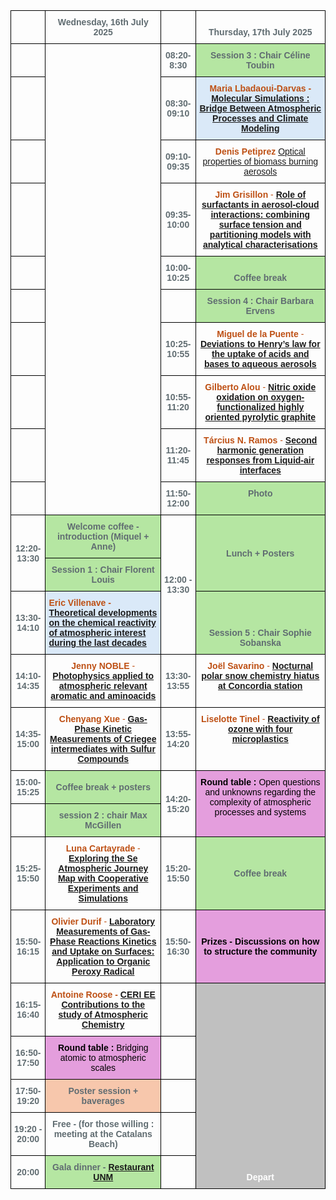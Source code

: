 
<html>


<style type="text/css">
  .page-header {
  color: white;
  text-align: center;
  background-color: white;
  background-image: url("./images/atmoheader.png");
  background-repeat: no-repeat;
  background-size: cover;
  margin: 0 auto;
}
.tg  {border-collapse:collapse;border-spacing:0;}
.tg td{border-color:black;border-style:solid;border-width:1px;font-family:Arial, sans-serif;font-size:14px;
  overflow:hidden;padding:10px 5px;word-break:normal;}
.tg th{border-color:black;border-style:solid;border-width:1px;font-family:Arial, sans-serif;font-size:14px;
  font-weight:normal;overflow:hidden;padding:10px 5px;word-break:normal;}
.tg .tg-cly1{text-align:left;vertical-align:middle}
.tg .tg-rz17{color:#606C71;font-weight:bold;text-align:center;vertical-align:middle}
.tg .tg-ej97{background-color:#B5E6A2;color:#606C71;font-weight:bold;text-align:center;vertical-align:bottom}
.tg .tg-7ma4{color:#BE5014;text-align:center;vertical-align:middle}
.tg .tg-zxc1{background-color:#E49EDD;color:rgba(0, 0, 0, 0.847);font-weight:bold;text-align:center;vertical-align:middle}
.tg .tg-9ujf{background-color:#B5E6A2;color:#606C71;font-weight:bold;text-align:center;vertical-align:top}
.tg .tg-z4yt{background-color:#B5E6A2;color:#606C71;font-weight:bold;text-align:center;vertical-align:middle}
.tg .tg-dcrf{background-color:#DAE9F8;color:#BE5014;font-weight:bold;text-align:left;vertical-align:top}
.tg .tg-2ynr{background-color:#c0c0c0;text-align:center;vertical-align:bottom}
.tg .tg-gmv9{color:#BE5014;font-weight:bold;text-align:center;vertical-align:top}
.tg .tg-nrix{text-align:center;vertical-align:middle}
.tg .tg-smof{color:#606C71;font-weight:bold;text-align:center;vertical-align:bottom}
.tg .tg-9ws7{background-color:#DAE9F8;color:#BE5014;font-weight:bold;text-align:center;vertical-align:bottom}
.tg .tg-xokn{background-color:#E49EDD;color:#E00;font-style:italic;text-align:center;vertical-align:top}
.tg .tg-l3lf{background-color:#F7C7AC;color:#606C71;font-weight:bold;text-align:center;vertical-align:bottom}
</style>
<body>
<table class="tg"><thead>
  <tr>
    <th class="tg-nrix"><span style="font-weight:400;font-style:normal;text-decoration:none;color:black"> </span></th>
    <th class="tg-smof"><span style="font-weight:700;font-style:normal;text-decoration:none;color:#606C71">Wednesday, 16th July 2025</span></th>
    <th class="tg-rz17"><span style="font-weight:700;font-style:normal;text-decoration:none;color:#606C71"> </span></th>
    <th class="tg-smof"><span style="font-weight:700;font-style:normal;text-decoration:none;color:#606C71">Thursday, 17th July 2025</span></th>
  </tr></thead>
<tbody>
  <tr>
    <td class="tg-nrix"><span style="font-weight:400;font-style:normal;text-decoration:none;color:black"> </span></td>
    <td class="tg-smof" rowspan="10"></td>
    <td class="tg-rz17"><span style="font-weight:700;font-style:normal;text-decoration:none;color:#606C71">08:20-8:30</span></td>
    <td class="tg-ej97"><span style="font-weight:700;font-style:normal;text-decoration:none;color:#606C71;background-color:#B5E6A2">Session 3 : Chair Céline Toubin</span></td>
  </tr>
  <tr>
    <td class="tg-cly1"><span style="font-weight:400;font-style:normal;text-decoration:none;color:black"> </span></td>
    <td class="tg-rz17"><span style="font-weight:700;font-style:normal;text-decoration:none;color:#606C71">08:30-09:10</span></td>
    <td class="tg-9ws7"><span style="font-weight:700;font-style:normal;text-decoration:none;color:#BE5014;background-color:#DAE9F8">Maria Lbadaoui-Darvas - </span><a href="https://amubox.univ-amu.fr/s/sQ9FmMq6C7rPKZT" target="_blank" rel="noopener noreferrer">Molecular Simulations : Bridge Between Atmospheric Processes and Climate Modeling</a></td>
  </tr>
  <tr>
    <td class="tg-cly1"><span style="font-weight:400;font-style:normal;text-decoration:none;color:black"> </span></td>
    <td class="tg-rz17"><span style="font-weight:700;font-style:normal;text-decoration:none;color:#606C71">09:10-09:35</span></td>
    <td class="tg-gmv9"><span style="font-weight:700;font-style:normal;text-decoration:none;color:#BE5014">Denis Petiprez</span>  <span style="font-weight:400;font-style:normal;text-decoration:none;color:#BE5014"><a href="https://amubox.univ-amu.fr/s/DBjW9JWsgZk724y" target="_blank" rel="noopener noreferrer">Optical properties of biomass burning aerosols</a></span></td>
  </tr>
  <tr>
    <td class="tg-cly1"><span style="font-weight:400;font-style:normal;text-decoration:none;color:black"> </span></td>
    <td class="tg-rz17"><span style="font-weight:700;font-style:normal;text-decoration:none;color:#606C71">09:35-10:00</span></td>
    <td class="tg-gmv9"><span style="font-weight:700;font-style:normal;text-decoration:none;color:#BE5014">Jim Grisillon</span> <span style="font-weight:400;font-style:normal;text-decoration:none;color:#BE5014">- </span><a href="https://amubox.univ-amu.fr/s/idwKbbpEWRkqLjW" target="_blank" rel="noopener noreferrer">Role of surfactants in aerosol-cloud interactions: combining surface tension and partitioning models with analytical characterisation</a><a href="https://amubox.univ-amu.fr/s/idwKbbpEWRkqLjW" target="_blank" rel="noopener noreferrer"><span style="font-weight:bold">s</span></a></td>
  </tr>
  <tr>
    <td class="tg-cly1"><span style="font-weight:400;font-style:normal;text-decoration:none;color:black"> </span></td>
    <td class="tg-rz17"><span style="font-weight:700;font-style:normal;text-decoration:none;color:#606C71">10:00-10:25</span></td>
    <td class="tg-ej97"><span style="font-weight:700;font-style:normal;text-decoration:none;color:#606C71;background-color:#B5E6A2">Coffee break</span></td>
  </tr>
  <tr>
    <td class="tg-cly1"><span style="font-weight:400;font-style:normal;text-decoration:none;color:black"> </span></td>
    <td class="tg-rz17"><span style="font-weight:700;font-style:normal;text-decoration:none;color:#606C71"> </span></td>
    <td class="tg-ej97"><span style="font-weight:700;font-style:normal;text-decoration:none;color:#606C71;background-color:#B5E6A2">Session 4 : Chair Barbara Ervens</span></td>
  </tr>
  <tr>
    <td class="tg-cly1"><span style="font-weight:400;font-style:normal;text-decoration:none;color:black"> </span></td>
    <td class="tg-rz17"><span style="font-weight:700;font-style:normal;text-decoration:none;color:#606C71">10:25-10:55</span></td>
    <td class="tg-gmv9"><span style="font-weight:700;font-style:normal;text-decoration:none;color:#BE5014">Miguel de la Puente</span> <span style="font-weight:400;font-style:normal;text-decoration:none;color:#BE5014">- </span><a href="https://amubox.univ-amu.fr/s/j22Qxin3nQbLQ6C" target="_blank" rel="noopener noreferrer">Deviations to Henry’s law for the uptake of acids and bases to aqueous aerosols</a></td>
  </tr>
  <tr>
    <td class="tg-cly1"><span style="font-weight:400;font-style:normal;text-decoration:none;color:black"> </span></td>
    <td class="tg-rz17"><span style="font-weight:700;font-style:normal;text-decoration:none;color:#606C71">10:55-11:20</span></td>
    <td class="tg-gmv9"><span style="font-weight:700;font-style:normal;text-decoration:none;color:#BE5014">Gilberto Alou </span><span style="font-weight:400;font-style:normal;text-decoration:none;color:#BE5014">- </span><a href="https://amubox.univ-amu.fr/s/kRdLyRTsHqoQpSq" target="_blank" rel="noopener noreferrer">Nitric oxide oxidation on oxygen-functionalized highly oriented pyrolytic graphite</a></td>
  </tr>
  <tr>
    <td class="tg-cly1"><span style="font-weight:400;font-style:normal;text-decoration:none;color:black"> </span></td>
    <td class="tg-rz17"><span style="font-weight:700;font-style:normal;text-decoration:none;color:#606C71">11:20-11:45</span></td>
    <td class="tg-gmv9"><span style="font-weight:700;font-style:normal;text-decoration:none;color:#BE5014">Tárcius N. Ramos </span><span style="font-weight:400;font-style:normal;text-decoration:none;color:#BE5014">- </span><a href="https://amubox.univ-amu.fr/s/P9NjykPXFYZyAn8" target="_blank" rel="noopener noreferrer">Second harmonic generation responses from Liquid-air interfaces</a></td>
  </tr>
  <tr>
    <td class="tg-cly1"><span style="font-weight:400;font-style:normal;text-decoration:none;color:black"> </span></td>
    <td class="tg-rz17"><span style="font-weight:700;font-style:normal;text-decoration:none;color:#606C71">11:50-12:00</span></td>
    <td class="tg-9ujf"> <span style="font-weight:700;font-style:normal;text-decoration:none;color:#606C71;background-color:#B5E6A2">Photo</span> </td>
  </tr>
  <tr>
    <td class="tg-rz17" rowspan="2"><span style="font-weight:700;font-style:normal;text-decoration:none;color:#606C71">12:20-13:30</span></td>
    <td class="tg-ej97"><span style="font-weight:700;font-style:normal;text-decoration:none;color:#606C71;background-color:#B5E6A2">Welcome coffee - introduction (Miquel + Anne)</span></td>
    <td class="tg-rz17" rowspan="3"><span style="font-weight:700;font-style:normal;text-decoration:none;color:#606C71">12:00 - 13:30</span></td>
    <td class="tg-z4yt" rowspan="2"><span style="font-weight:700;font-style:normal;text-decoration:none;color:#606C71;background-color:#B5E6A2">Lunch</span>  <span style="font-weight:700;font-style:normal;text-decoration:none;color:#606C71;background-color:#B5E6A2">+ Posters</span></td>
  </tr>
  <tr>
    <td class="tg-ej97"><span style="font-weight:700;font-style:normal;text-decoration:none;color:#606C71;background-color:#B5E6A2">Session 1 : Chair Florent Louis</span></td>
  </tr>
  <tr>
    <td class="tg-rz17"><span style="font-weight:700;font-style:normal;text-decoration:none;color:#606C71">13:30-14:10</span></td>
    <td class="tg-dcrf"><span style="font-weight:700;font-style:normal;text-decoration:none;color:#BE5014;background-color:#DAE9F8">Eric Villenave  -</span> <a href="https://amubox.univ-amu.fr/s/bJAgZ49tbeiFtwG" target="_blank" rel="noopener noreferrer">Theoretical developments on the chemical reactivity of atmospheric interest during the last decades</a></td>
    <td class="tg-ej97"><span style="font-weight:700;font-style:normal;text-decoration:none;color:#606C71;background-color:#B5E6A2">Session 5 : Chair Sophie Sobanska</span></td>
  </tr>
  <tr>
    <td class="tg-rz17"><span style="font-weight:700;font-style:normal;text-decoration:none;color:#606C71">14:10-14:35</span></td>
    <td class="tg-gmv9"><span style="font-weight:700;font-style:normal;text-decoration:none;color:#BE5014">Jenny NOBLE</span><span style="font-weight:400;font-style:normal;text-decoration:none;color:#BE5014"> - </span><a href="https://amubox.univ-amu.fr/s/fPqTErcYgJMG4PH" target="_blank" rel="noopener noreferrer">Photophysics applied to atmospheric relevant aromatic and aminoacids</a></td>
    <td class="tg-rz17"><span style="font-weight:700;font-style:normal;text-decoration:none;color:#606C71">13:30-13:55</span></td>
    <td class="tg-gmv9"><span style="font-weight:700;font-style:normal;text-decoration:none;color:#BE5014">Joël Savarino</span> <span style="font-weight:400;font-style:normal;text-decoration:none;color:#BE5014">-  </span><a href="https://amubox.univ-amu.fr/s/LKStiAWLJKoMZN3" target="_blank" rel="noopener noreferrer">Nocturnal polar snow chemistry hiatus at Concordia station</a></td>
  </tr>
  <tr>
    <td class="tg-rz17"><span style="font-weight:700;font-style:normal;text-decoration:none;color:#606C71">14:35-15:00</span></td>
    <td class="tg-gmv9"><span style="font-weight:700;font-style:normal;text-decoration:none;color:#BE5014">Chenyang Xue</span><span style="font-weight:400;font-style:normal;text-decoration:none;color:#BE5014"> - </span><a href="https://amubox.univ-amu.fr/s/LLboxg5sXkM53fm" target="_blank" rel="noopener noreferrer">Gas-Phase Kinetic Measurements of Criegee intermediates with Sulfur Compounds</a></td>
    <td class="tg-rz17"><span style="font-weight:700;font-style:normal;text-decoration:none;color:#606C71">13:55-14:20</span></td>
    <td class="tg-gmv9"><span style="font-weight:700;font-style:normal;text-decoration:none;color:#BE5014">Liselotte Tinel</span> <span style="font-weight:400;font-style:normal;text-decoration:none;color:#BE5014">- </span><a href="https://amubox.univ-amu.fr/s/2PmDSwZTNpW7SfB" target="_blank" rel="noopener noreferrer">Reactivity of ozone with four microplastics</a></td>
  </tr>
  <tr>
    <td class="tg-rz17"><span style="font-weight:700;font-style:normal;text-decoration:none;color:#606C71">15:00-15:25</span></td>
    <td class="tg-z4yt"><span style="font-weight:700;font-style:normal;text-decoration:none;color:#606C71;background-color:#B5E6A2">Coffee break + posters</span></td>
    <td class="tg-rz17" rowspan="2"><span style="font-weight:700;font-style:normal;text-decoration:none;color:#606C71">14:20-15:20</span></td>
    <td class="tg-xokn" rowspan="2"><span style="font-weight:700;font-style:normal;text-decoration:none;color:windowtext">Round table :</span> <span style="font-weight:400;font-style:normal;text-decoration:none;color:windowtext">Open questions and unknowns regarding the complexity of atmospheric processes and systems</span></td>
  </tr>
  <tr>
    <td class="tg-rz17"><span style="font-weight:700;font-style:normal;text-decoration:none;color:#606C71"> </span></td>
    <td class="tg-z4yt"><span style="font-weight:700;font-style:normal;text-decoration:none;color:#606C71;background-color:#B5E6A2">session 2 : chair Max McGillen</span></td>
  </tr>
  <tr>
    <td class="tg-rz17"><span style="font-weight:700;font-style:normal;text-decoration:none;color:#606C71">15:25-15:50</span></td>
    <td class="tg-gmv9"><span style="font-weight:700;font-style:normal;text-decoration:none;color:#BE5014">Luna Cartayrade</span><span style="font-weight:400;font-style:normal;text-decoration:none;color:#BE5014"> - </span><a href="https://amubox.univ-amu.fr/s/r2YD6mqSSFKEJWx" target="_blank" rel="noopener noreferrer">Exploring the Se Atmospheric Journey Map with Cooperative Experiments and Simulations</a></td>
    <td class="tg-rz17"><span style="font-weight:700;font-style:normal;text-decoration:none;color:#606C71">15:20-15:50</span></td>
    <td class="tg-z4yt"><span style="font-weight:700;font-style:normal;text-decoration:none;color:#606C71;background-color:#B5E6A2">Coffee break</span></td>
  </tr>
  <tr>
    <td class="tg-rz17"><span style="font-weight:700;font-style:normal;text-decoration:none;color:#606C71">15:50-16:15</span></td>
    <td class="tg-gmv9"><span style="font-weight:700;font-style:normal;text-decoration:none;color:#BE5014">Olivier Durif </span><span style="font-weight:400;font-style:normal;text-decoration:none;color:#BE5014">- </span><a href="https://amubox.univ-amu.fr/s/DqbS5QQNfWxWGR7" target="_blank" rel="noopener noreferrer">Laboratory Measurements of Gas-Phase Reactions Kinetics and Uptake on Surfaces: Application to Organic Peroxy Radical</a></td>
    <td class="tg-rz17"><span style="font-weight:700;font-style:normal;text-decoration:none;color:#606C71">15:50-16:30</span></td>
    <td class="tg-zxc1"><span style="font-weight:700;font-style:normal;text-decoration:none;color:windowtext;background-color:#E49EDD">Prizes -</span> <span style="font-weight:700;font-style:normal;text-decoration:none;color:windowtext">Discussions on how to structure the community</span></td>
  </tr>
  <tr>
    <td class="tg-rz17"><span style="font-weight:700;font-style:normal;text-decoration:none;color:#606C71">16:15-16:40</span></td>
    <td class="tg-gmv9"><span style="font-weight:700;font-style:normal;text-decoration:none;color:#BE5014">Antoine Roose</span> -<span style="font-weight:400;font-style:normal;text-decoration:none;color:#BE5014"> </span><a href="https://amubox.univ-amu.fr/s/gydxgJiJDceN8jx" target="_blank" rel="noopener noreferrer">CERI EE Contributions to the study of Atmospheric Chemistry</a></td>
    <td class="tg-7ma4"><span style="font-weight:400;font-style:normal;text-decoration:none;color:#BE5014"> </span></td>
    <td class="tg-2ynr" rowspan="5"><span style="font-weight:700;font-style:normal;text-decoration:none;color:black"> </span><br><span style="font-weight:700;font-style:normal;text-decoration:none;color:white">Depart</span><br><span style="font-weight:700;font-style:normal;text-decoration:none;color:#606C71"> </span></td>
  </tr>
  <tr>
    <td class="tg-rz17"><span style="font-weight:700;font-style:normal;text-decoration:none;color:#606C71">16:50-17:50</span></td>
    <td class="tg-xokn"><span style="font-weight:700;font-style:normal;text-decoration:none;color:windowtext">Round table :</span> <span style="font-weight:400;font-style:normal;text-decoration:none;color:windowtext">Bridging atomic to atmospheric scales</span></td>
    <td class="tg-7ma4"><span style="font-weight:400;font-style:normal;text-decoration:none;color:#BE5014"> </span></td>
  </tr>
  <tr>
    <td class="tg-rz17"><span style="font-weight:700;font-style:normal;text-decoration:none;color:#606C71">17:50-19:20</span></td>
    <td class="tg-l3lf"><span style="font-weight:700;font-style:normal;text-decoration:none;color:#606C71;background-color:#F7C7AC">Poster session + baverages</span></td>
    <td class="tg-7ma4"><span style="font-weight:400;font-style:normal;text-decoration:none;color:#BE5014"> </span></td>
  </tr>
  <tr>
    <td class="tg-rz17"><span style="font-weight:700;font-style:normal;text-decoration:none;color:#606C71">19:20 - 20:00</span></td>
    <td class="tg-smof"><span style="font-weight:700;font-style:normal;text-decoration:none;color:#606C71">Free -</span>  <span style="font-weight:700;font-style:normal;text-decoration:none;color:#606C71">(for those willing : meeting at the Catalans Beach)</span></td>
    <td class="tg-rz17"><span style="font-weight:700;font-style:normal;text-decoration:none;color:#606C71"> </span></td>
  </tr>
  <tr>
    <td class="tg-rz17"><span style="font-weight:700;font-style:normal;text-decoration:none;color:#606C71">20:00</span></td>
    <td class="tg-ej97"><span style="font-weight:700;font-style:normal;text-decoration:none;color:#606C71;background-color:#B5E6A2">Gala dinner - </span><a href="https://maps.app.goo.gl/2VCYWKjYaFsGF6nq8" target="_blank" rel="noopener noreferrer">Restaurant UNM</a></td>
    <td class="tg-rz17"><span style="font-weight:700;font-style:normal;text-decoration:none;color:#606C71"> </span></td>
  </tr>
</tbody></table>
</body>
</html>

